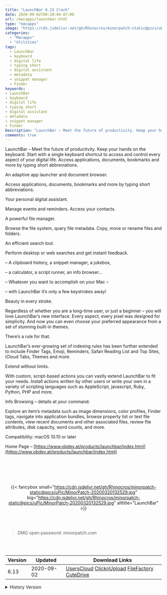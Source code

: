 ```yaml
---
title: "LaunchBar 6.13 Crack"
date: 2020-09-02T00:20:04-07:00
url: /macapps/launchbar.html
type: "macapps"
image: "https://cdn.jsdelivr.net/gh/Rhinocros/minorpatch-static@pics/uPic/62mYrZ.png"
categories:
  - "Macapps"
  - "Utilities"
tags:
  - LaunchBar
  - keyboard
  - digital life
  - typing short
  - digital assistant
  - metadata
  - snippet manager
  - Finder
keywords:
- LaunchBar
- keyboard
- digital life
- typing short
- digital assistant
- metadata
- snippet manager
- Finder
Description: "LaunchBar – Meet the future of productivity. Keep your hands on the keyboard. Start with a single keyboard shortcut to access and control every aspect of your digital life"
comments: true
---
```


LaunchBar – Meet the future of productivity. Keep your hands on the keyboard. Start with a single keyboard shortcut to access and control every aspect of your digital life. Access applications, documents, bookmarks and more by typing short abbreviations.

An adaptive app launcher and document browser.

Access applications, documents, bookmarks and more by typing short abbreviations.

Your personal digital assistant.

Manage events and reminders. Access your contacts.

A powerful file manager.

Browse the file system, query file metadata. Copy, move or rename files and folders.

An efficient search tool.

Perform desktop or web searches and get instant feedback.

– A clipboard history, a snippet manager, a jukebox,

– a calculator, a script runner, an info browser…

– Whatever you want to accomplish on your Mac –

– with LaunchBar it’s only a few keystrokes away!

Beauty in every stroke.

Regardless of whether you are a long-time user, or just a beginner – you will love LaunchBar’s new interface. Every aspect, every pixel was designed for simplicity. And now you can even choose your preferred appearance from a set of stunning built-in themes.

There’s a rule for that.

LaunchBar’s ever-growing set of indexing rules has been further extended to include Finder Tags, Emoji, Reminders, Safari Reading List and Top Sites, iCloud Tabs, Themes and more.

Extend without limits.

With custom, script-based actions you can vastly extend LaunchBar to fit your needs. Install actions written by other users or write your own in a variety of scripting languages such as AppleScript, javascript, Ruby, Python, PHP and more.

Info Browsing – details at your command.

Explore an item’s metadata such as image dimensions, color profiles, Finder tags, navigate into application bundles, browse property list or text file contents, view recent documents and other associated files, review file attributes, disk capacity, word counts, and more.

Compatibility: macOS 10.10 or later

Home Page – [https://www.obdev.at/products/launchbar/index.html](https://www.obdev.at/products/launchbar/index.html)

<br/>
<br/>
<script async src="https://pagead2.googlesyndication.com/pagead/js/adsbygoogle.js"></script>
<ins class="adsbygoogle"
     style="display:block; text-align:center;"
     data-ad-layout="in-article"
     data-ad-format="fluid"
     data-ad-client="ca-pub-8746275014476192"
     data-ad-slot="5144997159"></ins>
<script>
     (adsbygoogle = window.adsbygoogle || []).push({});
</script>
<br/>
<br/>


<center>

{{< fancybox small="https://cdn.jsdelivr.net/gh/Rhinocros/minorpatch-static@pics/uPic/MinorPatch-20200320132529.jpg" big="https://cdn.jsdelivr.net/gh/Rhinocros/minorpatch-static@pics/uPic/MinorPatch-20200320132529.jpg" alttitle="LaunchBar" >}}

</center>

<br/>
<br/>


> DMG open password: minorpatch.com

<br/>

<br/>
<div id="history_version" class="history_version">

| Version | Updated | Download Links |
| ---- | ---- | ---- |
| 6.13 | 2020-09-02 | [UsersCloud](https://ouo.io/y1tDrW)   [ClicknUpload](https://ouo.io/xQLbdE)   [FileFactory](https://ouo.io/xMOP6g4)   [CuteDrive](https://ouo.io/pe117Kf) |
<details>
<summary>History Version</summary>

| Version | Updated | Download Links |
| ---- | ---- | ---- |
| 6.12 | 2020-03-20 | [UsersCloud](https://ouo.io/qkuvEQ)   [ClicknUpload](https://ouo.io/nDuBg6)   [FileFactory](https://ouo.io/SBjbTu)   [CuteDrive](https://ouo.io/i7PjXo) |
</details>

</div>
